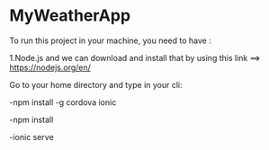 # MyWeatherApp
To run this project in your machine, you need to have : 

1.Node.js and we can download and install that by using this link ==> https://nodejs.org/en/ 

Go to your home directory and type in your cli:

-npm install -g cordova ionic

-npm install

-ionic serve 
